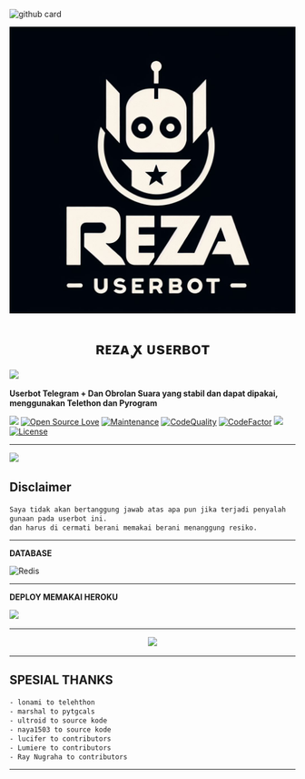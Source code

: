 ![github card](https://github-readme-stats.vercel.app/api/pin/?username=pinxRobtik&repo=reza-userbot&theme=dark)


<p align="center">
  <img src="./resources/extras/logo.jpg" alt="Reza Logo">
</p>
<h1 align="center">
  <b>ʀᴇᴢᴀ ꭙ ᴜsᴇʀʙᴏᴛ​</b>
</h1>

<img src="https://user-images.githubusercontent.com/73097560/115834477-dbab4500-a447-11eb-908a-139a6edaec5c.gif">

<b>Userbot Telegram + Dan Obrolan  Suara yang stabil dan dapat dipakai, menggunakan Telethon dan Pyrogram</b>

[![](https://img.shields.io/badge/rezauserbot-v0.1-crimson)](#)
[![Open Source Love](https://badges.frapsoft.com/os/v2/open-source.png?v=103)](https://github.com/pinxRobtik/reza-userbot)
[![Maintenance](https://img.shields.io/badge/Maintained%3F-Yes-blue)](https://GitHub.com/pinxRobtik/reza-userbot/graphs/commit-activity)
[![CodeQuality](https://img.shields.io/codacy/grade/a723cb464d5a4d25be3152b5d71de82d?color=blue&logo=codacy)](https://app.codacy.com/gh/pinxRobtik/reza-userbot/dashboard)
[![CodeFactor](https://www.codefactor.io/repository/github/teamultroid/ultroid/badge/main)](https://www.codefactor.io/repository/github/teamultroid/ultroid/overview/main)
<a href="https://github.com/pinxRobtik/reza-userbot/commits"> <img src="https://img.shields.io/github/last-commit/pinxRobtik/reza-userbot?color=red&logo=github&logoColor=blue&style=for-the-badge" /></a>
[![License](https://img.shields.io/badge/License-AGPL-blue)](https://github.com/pinxRobtik/reza-userbot/blob/main/LICENSE)   


----

<img src="https://user-images.githubusercontent.com/73097560/115834477-dbab4500-a447-11eb-908a-139a6edaec5c.gif">


## <b>Disclaimer</b>

```
Saya tidak akan bertanggung jawab atas apa pun jika terjadi penyalah gunaan pada userbot ini.
dan harus di cermati berani memakai berani menanggung resiko. 
```
----

<b>DATABASE</b>


![Redis](https://img.shields.io/badge/redis-%23DD0031.svg?style=for-the-badge&logo=redis&logoColor=white)

----

 <b>DEPLOY MEMAKAI HEROKU</b>
 
<a href="https://dashboard.heroku.com/new?template=https://github.com/pinxRobtik/reza-userbot"><img src="https://www.herokucdn.com/deploy/button.svg"></a>
</div>

----

<p align="center">
    <a href="https://www.python.org/" alt="made-with-python"> <img src="https://img.shields.io/badge/Made%20with-Python-black.svg?style=flat-square&logo=python&logoColor=blue&color=red" /></a>
    
    
----

## <b>SPESIAL THANKS</b>

```
- lonami to telehthon
- marshal to pytgcals
- ultroid to source kode
- naya1503 to source kode
- lucifer to contributors
- Lumiere to contributors
- Ray Nugraha to contributors
```
----